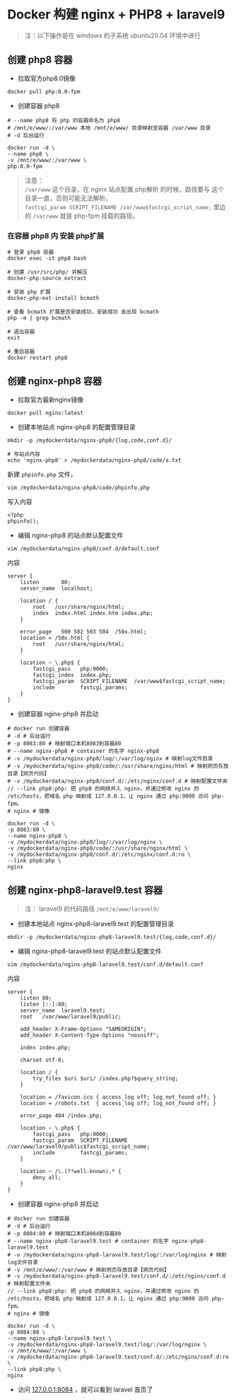 # Docker 构建 nginx + PHP8 + laravel9

> 注：以下操作是在 windows 的子系统 ubuntu20.04 环境中进行

## 创建 php8 容器

- 拉取官方php8.0镜像
```
docker pull php:8.0-fpm
```

- 创建容器 php8
```
# --name php8 将 php 的容器命名为 php8
# /mnt/e/www/:/var/www 本地 /mnt/e/www/ 目录映射至容器 /var/www 目录
# -d 后台运行

docker run -d \
--name php8 \
-v /mnt/e/www/:/var/www \
php:8.0-fpm
```

> 注意：  
> `/var/www` 这个目录，在 nginx 站点配置 php解析 的时候，路径要与 这个目录一直，否则可能无法解析。  
> `fastcgi_param SCRIPT_FILENAME /var/www$fastcgi_script_name;` 里边的 `/var/www` 就是 php-fpm 挂载的路径。

### 在容器 php8 内 安装 php扩展
```
# 登录 php8 容器
docker exec -it php8 bash

# 创建 /usr/src/php/ 并解压
docker-php-source extract

# 安装 php 扩展
docker-php-ext-install bcmath

# 查看 bcmath 扩展是否安装成功，安装成功 会出现 bcmath
php -m | grep bcmath

# 退出容器
exit

# 重启容器
docker restart php8
```

## 创建 nginx-php8 容器

- 拉取官方最新nginx镜像
```
docker pull nginx:latest
```

- 创建本地站点 nginx-php8 的配置管理目录
```
mkdir -p /mydockerdata/nginx-php8/{log,code,conf.d}/

# 写站点内容
echo 'nginx-php8' > /mydockerdata/nginx-php8/code/a.txt
```
新建 `phpinfo.php` 文件，
```
vim /mydockerdata/nginx-php8/code/phpinfo.php
```
写入内容
```
<?php
phpinfo();
```
- 编辑 nginx-php8 的站点默认配置文件
```
vim /mydockerdata/nginx-php8/conf.d/default.conf
```
内容
```
server {
    listen       80;
    server_name  localhost;
 
    location / {
        root   /usr/share/nginx/html;
        index  index.html index.htm index.php;
    }
 
    error_page   500 502 503 504  /50x.html;
    location = /50x.html {
        root   /usr/share/nginx/html;
    }
 
    location ~ \.php$ {
        fastcgi_pass   php:9000;
        fastcgi_index  index.php;
        fastcgi_param  SCRIPT_FILENAME  /var/www$fastcgi_script_name;
        include        fastcgi_params;
    }
}
```
- 创建容器 nginx-php8 并启动
```
# docker run 创建容器
# -d # 后台运行
# -p 8083:80 # 映射端口本机8083到容器80
# --name nginx-php8 # container 的名字 nginx-php8
# -v /mydockerdata/nginx-php8/log/:/var/log/nginx # 映射log文件目录
# -v /mydockerdata/nginx-php8/code/:/usr/share/nginx/html # 映射网页存放目录【网页代码】
# -v /mydockerdata/nginx-php8/conf.d/:/etc/nginx/conf.d # 映射配置文件夹
// --link php8:php: 把 php8 的网络并入 nginx，并通过修改 nginx 的 /etc/hosts，把域名 php 映射成 127.0.0.1，让 nginx 通过 php:9000 访问 php-fpm。
# nginx # 镜像

docker run -d \
-p 8083:80 \
--name nginx-php8 \
-v /mydockerdata/nginx-php8/log/:/var/log/nginx \
-v /mydockerdata/nginx-php8/code/:/usr/share/nginx/html \
-v /mydockerdata/nginx-php8/conf.d/:/etc/nginx/conf.d:ro \
--link php8:php \
nginx
```

## 创建 nginx-php8-laravel9.test 容器

> 注： laravel9 的代码路径 `/mnt/e/www/laravel9/`

- 创建本地站点 nginx-php8-laravel9.test 的配置管理目录
```
mkdir -p /mydockerdata/nginx-php8-laravel9.test/{log,code,conf.d}/
```

- 编辑 nginx-php8-laravel9.test 的站点默认配置文件
```
vim /mydockerdata/nginx-php8-laravel9.test/conf.d/default.conf
```
内容
```
server {
    listen 80;
    listen [::]:80;
    server_name  laravel9.test;
    root   /var/www/laravel9/public;

    add_header X-Frame-Options "SAMEORIGIN";
    add_header X-Content-Type-Options "nosniff";

    index index.php;

    charset utf-8;
 
    location / {
        try_files $uri $uri/ /index.php?$query_string;
    }

    location = /favicon.ico { access_log off; log_not_found off; }
    location = /robots.txt  { access_log off; log_not_found off; }

    error_page 404 /index.php;
 
    location ~ \.php$ {
        fastcgi_pass   php:9000;
        fastcgi_param  SCRIPT_FILENAME  /var/www/laravel9/public$fastcgi_script_name;
        include        fastcgi_params;
    }

    location ~ /\.(?!well-known).* {
        deny all;
    }
}
```
- 创建容器 nginx-php8 并启动
```
# docker run 创建容器
# -d # 后台运行
# -p 8084:80 # 映射端口本机8084到容器80
# --name nginx-php8-laravel9.test # container 的名字 nginx-php8-laravel9.test
# -v /mydockerdata/nginx-php8-laravel9.test/log/:/var/log/nginx # 映射log文件目录
# -v /mnt/e/www/:/var/www # 映射网页存放目录【网页代码】
# -v /mydockerdata/nginx-php8-laravel9.test/conf.d/:/etc/nginx/conf.d # 映射配置文件夹
// --link php8:php: 把 php8 的网络并入 nginx，并通过修改 nginx 的 /etc/hosts，把域名 php 映射成 127.0.0.1，让 nginx 通过 php:9000 访问 php-fpm。
# nginx # 镜像

docker run -d \
-p 8084:80 \
--name nginx-php8-laravel9.test \
-v /mydockerdata/nginx-php8-laravel9.test/log/:/var/log/nginx \
-v /mnt/e/www/:/var/www \
-v /mydockerdata/nginx-php8-laravel9.test/conf.d/:/etc/nginx/conf.d:ro \
--link php8:php \
nginx
```

- 访问 [127.0.0.1:8084](http://127.0.0.1:8084) ，就可以看到 laravel 首页了
